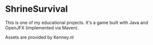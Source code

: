 # ShrineSurvival

This is one of my educational projects.
It's a game built with Java and OpenJFX (implemented via Maven).

Assets are provided by Kenney.nl

